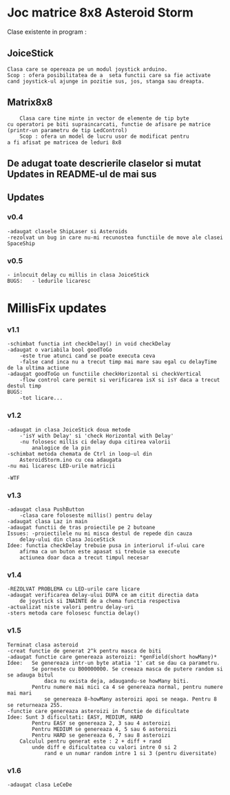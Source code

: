 # Joc matrice 8x8 Asteroid Storm

 Clase existente in program : 

## JoiceStick
	Clasa care se opereaza pe un modul joystick arduino. 
	Scop : ofera posibilitatea de a  seta functii care sa fie activate 
	cand joystick-ul ajunge in pozitie sus, jos, stanga sau dreapta. 


## Matrix8x8 

		Clasa care tine minte in vector de elemente de tip byte 
	cu operatori pe biti supraincarcati, functie de afisare pe matrice 
	(printr-un parametru de tip LedControl)
		Scop : ofera un model de lucru usor de modificat pentru 
	a fi afisat pe matricea de leduri 8x8

## De adugat toate descrierile claselor si mutat Updates in README-ul de mai sus

## Updates

### v0.4
	-adaugat clasele ShipLaser si Asteroids
	-rezolvat un bug in care nu-mi recunostea functiile de move ale clasei SpaceShip

### v0.5
	- inlocuit delay cu millis in clasa JoiceStick
	BUGS:	- ledurile licaresc
	

# MillisFix updates
### v1.1	
	-schimbat functia int checkDelay() in void checkDelay 
	-adaugat o variabila bool goodToGo
		-este true atunci cand se poate executa ceva
		-false cand inca nu a trecut timp mai mare sau egal cu delayTime de la ultima actiune
	-adaugat goodToGo un functiile checkHorizontal si checkVertical
		-flow control care permit si verificarea isX si isY daca a trecut destul timp
	BUGS:
		-tot licare...

### v1.2
	-adaugat in clasa JoiceStick doua metode
		-'isY with Delay' si 'check Horizontal with Delay'
		-nu folosesc millis ci delay dupa citirea valorii 
			analogice de la pin
	-schimbat metoda chemata de Ctrl in loop-ul din 
		AsteroidStorm.ino cu cea adaugata
	-nu mai licaresc LED-urile matricii

	-WTF
	
### v1.3
	-adaugat clasa PushButton
		-clasa care foloseste millis() pentru delay
	-adaugat clasa Laz in main
	-adaugat functii de tras proiectile pe 2 butoane
	Issues: -proiectilele nu mi misca destul de repede din cauza 
		delay-ului din clasa JoiceStick
	Idee: functia checkDelay trebuie pusa in interiorul if-ului care
		afirma ca un buton este apasat si trebuie sa execute 
		actiunea doar daca a trecut timpul necesar
### v1.4 
	-REZOLVAT PROBLEMA cu LED-urile care licare
	-adaugat verificarea delay-ului DUPA ce am citit directia data 
		de joystick si INAINTE de a chema functia respectiva
	-actualizat niste valori pentru delay-uri
	-sters metoda care folosesc functia delay()

### v1.5
	Terminat clasa asteroid
	-creat functie de generat 2^k pentru masca de biti
	-adaugat functie care genereaza asteroizi: *genField(short howMany)*
	Idee: 	Se genereaza intr-un byte atatia '1' cat se dau ca parametru.
			Se porneste cu B00000000. Se creeaza masca de putere random si se adauga bitul
				daca nu exista deja, adaugandu-se howMany biti.
			Pentru numere mai mici ca 4 se genereaza normal, pentru numere mai mari 
				se genereaza 8-howMany asteroizi apoi se neaga. Pentru 8 se returneaza 255.
	-functie care genereaza asteroizi in functie de dificultate 
	Idee: Sunt 3 dificultati: EASY, MEDIUM, HARD
			Pentru EASY se genereaza 2, 3 sau 4 asteroizi
			Pentru MEDIUM se genereaza 4, 5 sau 6 asteroizi
			Pentru HARD se genereaza 6, 7 sau 8 asteroizi
		Calculul pentru generat este : 2 + diff + rand
			unde diff e dificultatea cu valori intre 0 si 2
				rand e un numar random intre 1 si 3 (pentru diversitate)
### v1.6
	-adaugat clasa LeCeDe

	